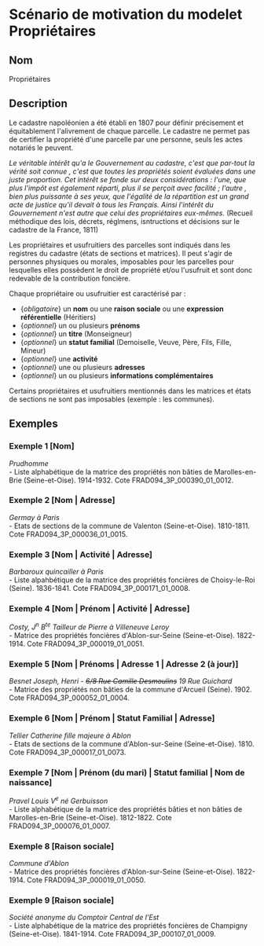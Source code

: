 # Scénario de motivation du modelet Propriétaires

## Nom

Propriétaires

## Description

Le cadastre napoléonien a été établi en 1807 pour définir précisement et équitablement l'alivrement de chaque parcelle. Le cadastre ne permet pas de certifier la propriété d'une parcelle par une personne, seuls les actes notariés le peuvent. 

<i>Le véritable intérêt qu'a le Gouvernement au cadastre, c'est que par-tout la vérité soit connue , c'est que toutes les propriétés soient évaluées dans une juste proportion. Cet intérêt se fonde sur deux considérations : l'une, que plus l'impôt est également réparti, plus il se perçoit avec facilité ; l'autre , bien plus puissante à ses yeux, que l'égalité de la répartition est un grand acte de justice qu'il devait à tous les Français. Ainsi l'intérêt du Gouvernement n'est autre que celui des propriétaires eux-mêmes.</i> (Recueil méthodique des lois, décrets, réglmens, isntructions et décisions sur le cadastre de la France, 1811)

Les propriétaires et usufruitiers des parcelles sont indiqués dans les registres  du cadastre (états de sections et matrices). Il peut s'agir de personnes physiques ou morales, imposables pour les parcelles pour lesquelles elles possèdent le droit de propriété et/ou l'usufruit et sont donc redevable de la contribution foncière.

Chaque propriétaire ou usufruitier est caractérisé par :
* {*obligatoire*} un **nom** ou une **raison sociale** ou une **expression référentielle** (Héritiers)
* {*optionnel*} un ou plusieurs **prénoms**
* {*optionnel*} un **titre** (Monseigneur) 
* {*optionnel*} un **statut familial** (Demoiselle, Veuve, Père, Fils, Fille, Mineur)
* {*optionnel*} une **activité**
* {*optionnel*} une ou plusieurs **adresses**
* {*optionnel*} un ou plusieurs **informations complémentaires**

Certains propriétaires et usufruitiers mentionnés dans les matrices et états de sections ne sont pas imposables (exemple : les communes).

## Exemples

### Exemple 1 [Nom]

<i>Prudhomme</i><br> - Liste alphabétique de la matrice des propriétés non bâties de Marolles-en-Brie (Seine-et-Oise). 1914-1932. Cote FRAD094_3P_000390_01_0012.

### Exemple 2 [Nom | Adresse]

<i>Germay à Paris</i><br> - Etats de sections de la commune de Valenton (Seine-et-Oise). 1810-1811. Cote FRAD094_3P_000036_01_0015.

### Exemple 3 [Nom | Activité | Adresse]

<i>Barbaroux quincailler à Paris</i><br> - Liste alpahbétique de la matrice des propriétés foncières de Choisy-le-Roi (Seine). 1836-1841. Cote FRAD094_3P_000171_01_0008.

### Exemple 4 [Nom | Prénom | Activité | Adresse]
<i>Costy, J<sup>n</sup> B<sup>te</sup> Tailleur de Pierre à Villeneuve Leroy</i><br> - Matrice des propriétés foncières d'Ablon-sur-Seine (Seine-et-Oise). 1822-1914. Cote FRAD094_3P_000019_01_0051.

### Exemple 5 [Nom | Prénoms | Adresse 1 | Adresse 2 (à jour)]

<i>Besnet Joseph, Henri - <strike>6/8 Rue Camille Desmoulins</strike> 19 Rue Guichard</i><br> - Matrice des propriétés non bâties de la commune d'Arcueil (Seine). 1902. Cote FRAD094_3P_000052_01_0004.

### Exemple 6 [Nom | Prénom | Statut Familial | Adresse]

<i>Tellier Catherine fille majeure à Ablon</i> <br> - Etats de sections de la commune d'Ablon-sur-Seine (Seine-et-Oise). 1810. Cote FRAD094_3P_000017_01_0073.

### Exemple 7 [Nom | Prénom (du mari) | Statut familial | Nom de naissance]

<i>Pravel Louis V<sup>e</sup> né Gerbuisson</i><br> - Liste alphabétique de la matrice des propriétés bâties et non bâties de Marolles-en-Brie (Seine-et-Oise). 1812-1822. Cote FRAD094_3P_000076_01_0007.

### Exemple 8 [Raison sociale]

<i>Commune d'Ablon</i><br> - Matrice des propriétés foncières d'Ablon-sur-Seine (Seine-et-Oise). 1822-1914. Cote FRAD094_3P_000019_01_0050.

### Exemple 9 [Raison sociale]

<i>Société anonyme du Comptoir Central de l'Est</i><br> - Liste alphabétique de la matrice des propriétés foncières de Champigny (Seine-et-Oise). 1841-1914. Cote FRAD094_3P_000107_01_0009.